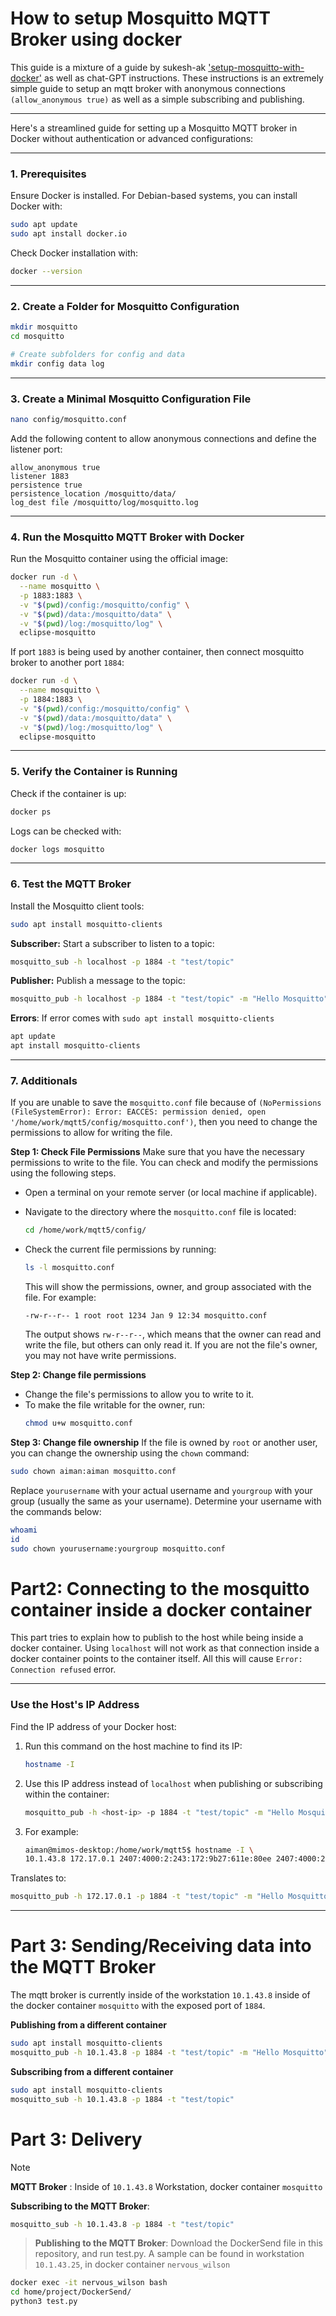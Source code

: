 # How to setup Mosquitto MQTT Broker using docker 
This guide is a mixture of a guide by sukesh-ak ['setup-mosquitto-with-docker'](https://github.com/sukesh-ak/setup-mosquitto-with-docker/blob/main/README.md) as well as chat-GPT instructions.
These instructions is an extremely simple guide to setup an mqtt broker with anonymous connections ```(allow_anonymous true)``` as well as a simple subscribing and publishing.
___
Here's a streamlined guide for setting up a Mosquitto MQTT broker in Docker without authentication or advanced configurations:

---
### 1. Prerequisites

Ensure Docker is installed. For Debian-based systems, you can install Docker with:

```bash
sudo apt update
sudo apt install docker.io
```

Check Docker installation with:

```bash
docker --version
```

---

### 2. Create a Folder for Mosquitto Configuration

```bash
mkdir mosquitto
cd mosquitto

# Create subfolders for config and data
mkdir config data log
```

---

### 3. Create a Minimal Mosquitto Configuration File

```bash
nano config/mosquitto.conf
```

Add the following content to allow anonymous connections and define the listener port:

```
allow_anonymous true
listener 1883
persistence true
persistence_location /mosquitto/data/
log_dest file /mosquitto/log/mosquitto.log
```

---

### 4. Run the Mosquitto MQTT Broker with Docker

Run the Mosquitto container using the official image:

```bash
docker run -d \
  --name mosquitto \
  -p 1883:1883 \
  -v "$(pwd)/config:/mosquitto/config" \
  -v "$(pwd)/data:/mosquitto/data" \
  -v "$(pwd)/log:/mosquitto/log" \
  eclipse-mosquitto
```
If port ```1883``` is being used by another container, then connect mosquitto broker to another port ```1884```:

```bash
docker run -d \
  --name mosquitto \
  -p 1884:1883 \
  -v "$(pwd)/config:/mosquitto/config" \
  -v "$(pwd)/data:/mosquitto/data" \
  -v "$(pwd)/log:/mosquitto/log" \
  eclipse-mosquitto
```
---

### 5. Verify the Container is Running

Check if the container is up:

```bash
docker ps
```

Logs can be checked with:

```bash
docker logs mosquitto
```

---

### 6. Test the MQTT Broker

Install the Mosquitto client tools:

```bash
sudo apt install mosquitto-clients
```

**Subscriber:** Start a subscriber to listen to a topic:

```bash
mosquitto_sub -h localhost -p 1884 -t "test/topic"
```

**Publisher:** Publish a message to the topic:

```bash
mosquitto_pub -h localhost -p 1884 -t "test/topic" -m "Hello Mosquitto"
```
**Errors**: If error comes with ```sudo apt install mosquitto-clients```
```bash
apt update
apt install mosquitto-clients
```

---

### 7. Additionals

If you are unable to save the ```mosquitto.conf``` file because of ```(NoPermissions (FileSystemError): Error: EACCES: permission denied, open '/home/work/mqtt5/config/mosquitto.conf')```, then you need to change the permissions to allow for writing the file.

  **Step 1: Check File Permissions**
   Make sure that you have the necessary permissions to write to the file. You can check and modify the permissions using the following steps.
   - Open a terminal on your remote server (or local machine if applicable).
   - Navigate to the directory where the `mosquitto.conf` file is located:
     ```bash
     cd /home/work/mqtt5/config/
     ```
   - Check the current file permissions by running:
     ```bash
     ls -l mosquitto.conf
     ```
     This will show the permissions, owner, and group associated with the file. For example:
     ```
     -rw-r--r-- 1 root root 1234 Jan 9 12:34 mosquitto.conf
     ```

     The output shows `rw-r--r--`, which means that the owner can read and write the file, but others can only read it. If you are not the file's owner, you may not have write permissions.

   **Step 2: Change file permissions**
   - Change the file's permissions to allow you to write to it.
   - To make the file writable for the owner, run:
     ```bash
     chmod u+w mosquitto.conf
     ```

   **Step 3: Change file ownership**
   If the file is owned by `root` or another user, you can change the ownership using the `chown` command:
   ```bash
   sudo chown aiman:aiman mosquitto.conf
   ```

   Replace `yourusername` with your actual username and `yourgroup` with your group (usually the same as your username).
   Determine your username with the commands below:
   ```bash
whoami 
  id 
  sudo chown yourusername:yourgroup mosquitto.conf 
   ```

# Part2: Connecting to the mosquitto container inside a docker container
This part tries to explain how to publish to the host while being inside a docker container. Using ```localhost``` will not work as that connection inside a docker container points to the container itself. All this will cause ```Error: Connection refused``` error.

---

### Use the Host's IP Address
Find the IP address of your Docker host:

1. Run this command on the host machine to find its IP:
   ```bash
   hostname -I
   ```
2. Use this IP address instead of `localhost` when publishing or subscribing within the container:
   ```bash
   mosquitto_pub -h <host-ip> -p 1884 -t "test/topic" -m "Hello Mosquitto"
   ```
3. For example:
   ```bash
   aiman@mimos-desktop:/home/work/mqtt5$ hostname -I \
   10.1.43.8 172.17.0.1 2407:4000:2:243:172:9b27:611e:80ee 2407:4000:2:243:d54a:8856:968f:86f1 2407:4000:2:243:443a:3feb:98e:22a9 2407:4000:2:243:d7a9:252c:4a4a:43a6    
   ```
  Translates to:
  ```bash
  mosquitto_pub -h 172.17.0.1 -p 1884 -t "test/topic" -m "Hello Mosquitto"
  ```

---



# Part 3: Sending/Receiving data into the MQTT Broker
The mqtt broker is currently inside of the workstation ```10.1.43.8``` inside of the docker container ```mosquitto``` with the exposed port of ```1884```.

  **Publishing from a different container**
   ```bash
   sudo apt install mosquitto-clients
   mosquitto_pub -h 10.1.43.8 -p 1884 -t "test/topic" -m "Hello Mosquitto"
   ```

  **Subscribing from a different container**
   ```bash
   sudo apt install mosquitto-clients
   mosquitto_sub -h 10.1.43.8 -p 1884 -t "test/topic"
   ```  
# Part 3: Delivery
> [!NOTE]  
> **MQTT Broker** : Inside of ```10.1.43.8``` Workstation, docker container ```mosquitto```
> 
> **Subscribing to the MQTT Broker**:
```bash
mosquitto_sub -h 10.1.43.8 -p 1884 -t "test/topic"
```
> **Publishing to the MQTT Broker**: Download the DockerSend file in this repository, and run test.py. A sample can be found in workstation ```10.1.43.25```, in docker container ```nervous_wilson```
```bash
docker exec -it nervous_wilson bash
cd home/project/DockerSend/
python3 test.py
```
